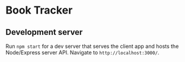 # Book Tracker

## Development server

Run `npm start` for a dev server that serves the client app and hosts the Node/Express server API. Navigate to `http://localhost:3000/`.

